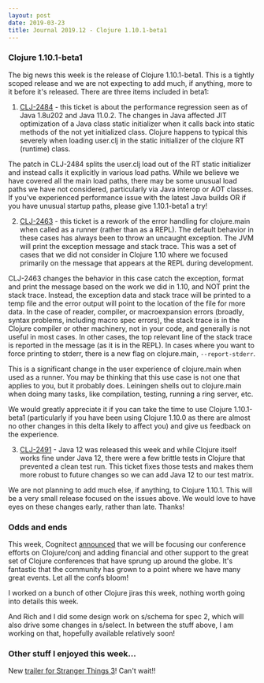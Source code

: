 ```yaml
---
layout: post
date: 2019-03-23
title: Journal 2019.12 - Clojure 1.10.1-beta1
---
```


### Clojure 1.10.1-beta1

The big news this week is the release of Clojure 1.10.1-beta1. This is a tightly scoped release and we are not expecting to add much, if anything, more to it before it's released. There are three items included in beta1:

1) [CLJ-2484](https://dev.clojure.org/jira/browse/CLJ-2484) - this ticket is about the performance regression seen as of Java 1.8u202 and Java 11.0.2. The changes in Java affected JIT optimization of a Java class static initializer when it calls back into static methods of the not yet initialized class. Clojure happens to typical this severely when loading user.clj in the static initializer of the clojure RT (runtime) class.

The patch in CLJ-2484 splits the user.clj load out of the RT static initializer and instead calls it explicitly in various load paths. While we believe we have covered all the main load paths, there may be some unusual load paths we have not considered, particularly via Java interop or AOT classes. If you've experienced performance issue with the latest Java builds OR if you have unusual startup paths, please give 1.10.1-beta1 a try!

2) [CLJ-2463](https://dev.clojure.org/jira/browse/CLJ-2463) - this ticket is a rework of the error handling for clojure.main when called as a runner (rather than as a REPL). The default behavior in these cases has always been to throw an uncaught exception. The JVM will print the exception message and stack trace. This was a set of cases that we did not consider in Clojure 1.10 where we focused primarily on the message that appears at the REPL during development.

CLJ-2463 changes the behavior in this case catch the exception, format and print the message based on the work we did in 1.10, and NOT print the stack trace. Instead, the exception data and stack trace will be printed to a temp file and the error output will point to the location of the file for more data. In the case of reader, compiler, or macroexpansion errors (broadly, syntax problems, including macro spec errors), the stack trace is in the Clojure compiler or other machinery, not in your code, and generally is not useful in most cases. In other cases, the top relevant line of the stack trace is reported in the message (as it is in the REPL). In cases where you want to force printing to stderr, there is a new flag on clojure.main, `--report-stderr`.

This is a significant change in the user experience of clojure.main when used as a runner. You may be thinking that this use case is not one that applies to you, but it probably does. Leiningen shells out to clojure.main when doing many tasks, like compilation, testing, running a ring server, etc.

We would greatly appreciate it if you can take the time to use Clojure 1.10.1-beta1 (particularly if you have been using Clojure 1.10.0 as there are almost no other changes in this delta likely to affect you) and give us feedback on the experience.

3) [CLJ-2491](https://dev.clojure.org/jira/browse/CLJ-2491) - Java 12 was released this week and while Clojure itself works fine under Java 12, there were a few brittle tests in Clojure that prevented a clean test run. This ticket fixes those tests and makes them more robust to future changes so we can add Java 12 to our test matrix.

We are not planning to add much else, if anything, to Clojure 1.10.1. This will be a very small release focused on the issues above. We would love to have eyes on these changes early, rather than late. Thanks!

### Odds and ends

This week, Cognitect [announced](http://blog.cognitect.com/blog/clojure-event-support) that we will be focusing our conference efforts on Clojure/conj and adding financial and other support to the great set of Clojure conferences that have sprung up around the globe. It's fantastic that the community has grown to a point where we have many great events. Let all the confs bloom!

I worked on a bunch of other Clojure jiras this week, nothing worth going into details this week.

And Rich and I did some design work on s/schema for spec 2, which will also drive some changes in s/select. In between the stuff above, I am working on that, hopefully available relatively soon!

### Other stuff I enjoyed this week...

New [trailer for Stranger Things 3](https://www.youtube.com/watch?v=YEG3bmU_WaI)! Can't wait!!

